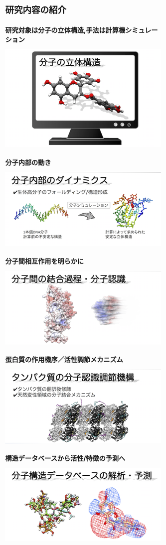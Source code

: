 # 研究内容の紹介

## 研究対象は分子の立体構造,手法は計算機シミュレーション
<img src="/HP/images/BunshiRittaiKouzou.png" alt="分子の立体構造" width="500.4" height="315.4">

## 分子内部の動き
<img src="/HP/images/MolDynamicsFig.png" alt="分子内の構造ダイナミクス" width="500.4" height="237.9">

## 分子間相互作用を明らかに
<img src="/HP/images/MolInteractionDashFig.png" alt="分子間の結合ダイナミクス" width="500.4" height="236.2">

## 蛋白質の作用機序／活性調節メカニズム
<img src="/HP/images/ProteinMechanismFig.png" alt="蛋白質分子のメカニズム" width="500.4" height="237.1">

## 構造データベースから活性/特徴の予測へ
<img src="/HP/images/MolDatabaseFig.png" alt="分子構造データベース解析" width="500.4" height="234.5">

